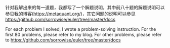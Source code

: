 针对我解出来的每一道题，我都写了一个解题说明，其中前八十题的解题说明可以参见我的博客(https://metaquant.org/)，其它问题的说明可以参见 https://github.com/sorrowise/euler/tree/master/docs

For each problem I solved, I wrote a problem-solving instruction. For the first 80 problems, please refer to my blog. For other problems, please refer to https://github.com/sorrowise/euler/tree/master/docs
